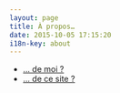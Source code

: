 ```yaml
---
layout: page
title: À propos…
date: 2015-10-05 17:15:20
i18n-key: about
---
```


* [… de moi ?]({moi/})
* [… de ce site ?](site/)
